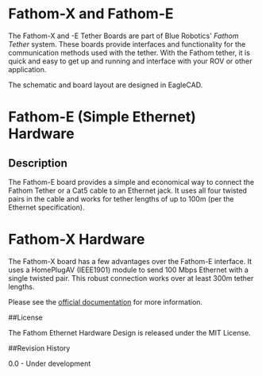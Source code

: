 # Fathom-X and Fathom-E

The Fathom-X and -E Tether Boards are part of Blue Robotics' *Fathom Tether* system. These boards provide interfaces and functionality for the communication methods used with the tether. With the Fathom tether, it is quick and easy to get up and running and interface with your ROV or other application.

The schematic and board layout are designed in EagleCAD.

# Fathom-E (Simple Ethernet) Hardware

## Description

The Fathom-E board provides a simple and economical way to connect the Fathom Tether or a Cat5 cable to an Ethernet jack. It uses all four twisted pairs in the cable and works for tether lengths of up to 100m (per the Ethernet specification).

# Fathom-X Hardware

The Fathom-X board has a few advantages over the Fathom-E interface. It uses a HomePlugAV (IEEE1901) module to send 100 Mbps Ethernet with a single twisted pair. This robust connection works over at least 300m tether lengths. 

Please see the [official documentation](http://docs.bluerobotics.com/fathom-x/) for more information.

##License

The Fathom Ethernet Hardware Design is released under the MIT License.

##Revision History

0.0 - Under development